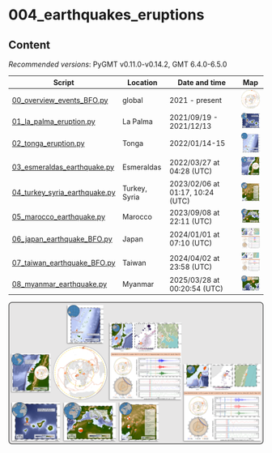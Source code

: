 # 004_earthquakes_eruptions

## Content

_Recommended versions_: PyGMT v0.11.0-v0.14.2, GMT 6.4.0-6.5.0


| Script | Location | Date and time | Map |
| --- | --- | --- | --- |
| [00_overview_events_BFO.py](https://github.com/yvonnefroehlich/gmt-pygmt-plotting/blob/main/004_earthquakes_eruptions/00_overview_events_BFO.py)          | global                | 2021 - present                       | <img src="https://github.com/yvonnefroehlich/gmt-pygmt-plotting/raw/main/004_earthquakes_eruptions/02_out_figs/00_overview_events_BFO.png" width="60"> |
| [01_la_palma_eruption.py](https://github.com/yvonnefroehlich/gmt-pygmt-plotting/blob/main/004_earthquakes_eruptions/01_la_palma_eruption.py)              | La Palma              | 2021/09/19 - 2021/12/13              | <img src="https://github.com/yvonnefroehlich/gmt-pygmt-plotting/raw/main/004_earthquakes_eruptions/02_out_figs/01_la_palma_eruption.png" width="60"> |
| [02_tonga_eruption.py](https://github.com/yvonnefroehlich/gmt-pygmt-plotting/blob/main/004_earthquakes_eruptions/02_tonga_eruption.py)                    | Tonga                 | 2022/01/14-15                        | <img src="https://github.com/yvonnefroehlich/gmt-pygmt-plotting/raw/main/004_earthquakes_eruptions/02_out_figs/02_tonga_eruption.png" width="60"> |
| [03_esmeraldas_earthquake.py](https://github.com/yvonnefroehlich/gmt-pygmt-plotting/blob/main/004_earthquakes_eruptions/03_esmeraldas_earthquake.py)      | Esmeraldas            | 2022/03/27 at 04:28 (UTC)            | <img src="https://github.com/yvonnefroehlich/gmt-pygmt-plotting/raw/main/004_earthquakes_eruptions/02_out_figs/03_esmeraldas_earthquake.png" width="60"> |
| [04_turkey_syria_earthquake.py](https://github.com/yvonnefroehlich/gmt-pygmt-plotting/blob/main/004_earthquakes_eruptions/04_turkey_syria_earthquake.py)  | Turkey, Syria         | 2023/02/06 at 01:17, 10:24 (UTC)     | <img src="https://github.com/yvonnefroehlich/gmt-pygmt-plotting/raw/main/004_earthquakes_eruptions/02_out_figs/04_turkey_syria_earthquake.png" width="60"> |
| [05_marocco_earthquake.py](https://github.com/yvonnefroehlich/gmt-pygmt-plotting/blob/main/004_earthquakes_eruptions/04_turkey_syria_earthquake.py)       | Marocco               | 2023/09/08 at 22:11 (UTC)            | <img src="https://github.com/yvonnefroehlich/gmt-pygmt-plotting/raw/main/004_earthquakes_eruptions/02_out_figs/05_marocco_earthquake.png" width="60"> |
| [06_japan_earthquake_BFO.py](https://github.com/yvonnefroehlich/gmt-pygmt-plotting/blob/main/004_earthquakes_eruptions/06_japan_earthquake_BFO.py)        | Japan                 | 2024/01/01 at 07:10 (UTC)            | <img src="https://github.com/yvonnefroehlich/gmt-pygmt-plotting/raw/main/004_earthquakes_eruptions/02_out_figs/06_japan_earthquake_BFO.png" width="60"> |
| [07_taiwan_earthquake_BFO.py](https://github.com/yvonnefroehlich/gmt-pygmt-plotting/blob/main/004_earthquakes_eruptions/07_taiwan_earthquake_BFO.py)      | Taiwan                | 2024/04/02 at 23:58 (UTC)            | <img src="https://github.com/yvonnefroehlich/gmt-pygmt-plotting/raw/main/004_earthquakes_eruptions/02_out_figs/07_taiwan_earthquake_BFO.png" width="60"> |
| [08_myanmar_earthquake.py](https://github.com/yvonnefroehlich/gmt-pygmt-plotting/blob/main/004_earthquakes_eruptions/08_myanmar_earthquake.py)            | Myanmar               | 2025/03/28 at 00:20:54 (UTC)         | <img src="https://github.com/yvonnefroehlich/gmt-pygmt-plotting/raw/main/004_earthquakes_eruptions/02_out_figs/08_myanmar_earthquake.png" width="60"> |

![](https://github.com/yvonnefroehlich/gmt-pygmt-plotting/raw/main/_images/github_maps_readme_004events.png)
